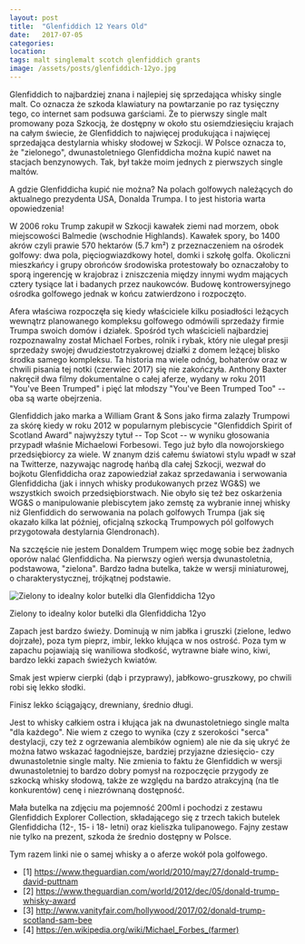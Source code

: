 ```yaml
---
layout: post
title:  "Glenfiddich 12 Years Old"
date:   2017-07-05
categories: 
location: 
tags: malt singlemalt scotch glenfiddich grants
image: /assets/posts/glenfiddich-12yo.jpg
---
```


Glenfiddich to najbardziej znana i najlepiej się sprzedająca whisky single malt. Co oznacza że szkoda klawiatury na powtarzanie po raz tysięczny tego, co internet sam podsuwa garściami. Że to pierwszy single malt promowany poza Szkocją, że dostępny w około stu osiemdziesięciu krajach na całym świecie, że Glenfiddich to najwięcej produkująca i najwięcej sprzedająca destylarnia whisky słodowej w Szkocji. W Polsce oznacza to, że "zielonego", dwunastoletniego Glenfiddicha można kupić nawet na stacjach benzynowych. Tak, był także moim jednych z pierwszych single maltów.

A gdzie Glenfiddicha kupić nie można? Na polach golfowych należących do aktualnego prezydenta USA, Donalda Trumpa. I to jest historia warta opowiedzenia!

W 2006 roku Trump zakupił w Szkocji kawałek ziemi nad morzem, obok miejscowości Balmedie (wschodnie Highlands). Kawałek spory, bo 1400 akrów czyli prawie 570 hektarów (5.7 km²) z przeznaczeniem na ośrodek golfowy: dwa pola, pięciogwiazdkowy hotel, domki i szkołę golfa. Okoliczni mieszkańcy i grupy obrońców środowiska protestowały bo oznaczałoby to sporą ingerencję w krajobraz i zniszczenia między innymi wydm mających cztery tysiące lat i badanych przez naukowców. Budowę kontrowersyjnego ośrodka golfowego jednak w końcu zatwierdzono i rozpoczęto.

Afera właściwa rozpoczęła się kiedy właściciele kilku posiadłości leżących wewnątrz planowanego kompleksu golfowego odmówili sprzedaży firmie Trumpa swoich domów i działek. Spośród tych właścicieli najbardziej rozpoznawalny został Michael Forbes, rolnik i rybak, który nie ulegał presji sprzedaży swojej dwudziestotrzyakrowej działki z domem leżącej blisko środka samego kompleksu. Ta historia ma wiele odnóg, bohaterów oraz w chwili pisania tej notki (czerwiec 2017) się nie zakończyła. Anthony Baxter nakręcił dwa filmy dokumentalne o całej aferze, wydany w roku 2011 "You've Been Trumped" i pięć lat młodszy "You've Been Trumped Too" -- oba są warte obejrzenia.

Glenfiddich jako marka a William Grant & Sons jako firma zalazły Trumpowi za skórę kiedy w roku 2012 w popularnym plebiscycie "Glenfiddich Spirit of Scotland Award" najwyższy tytuł -- Top Scot -- w wyniku głosowania przypadł właśnie Michaelowi Forbesowi. Tego już było dla nowojorskiego przedsiębiorcy za wiele. W znanym dziś całemu światowi stylu wpadł w szał na Twitterze, nazywając nagrodę hańbą dla całej Szkocji, wezwał do bojkotu Glenfiddicha oraz zapowiedział zakaz sprzedawania i serwowania Glenfiddicha (jak i innych whisky produkowanych przez WG&S) we wszystkich swoich przedsiębiorstwach. Nie obyło się też bez oskarżenia WG&S o manipulowanie plebiscytem jako zemstę za wybranie innej whisky niż Glenfiddich do serwowania na polach golfowych Trumpa (jak się okazało kilka lat później, oficjalną szkocką Trumpowych pól golfowych przygotowała destylarnia Glendronach).

Na szczęście nie jestem Donaldem Trumpem więc mogę sobie bez żadnych oporów nalać Glenfiddicha. Na pierwszy ogień wersja dwunastoletnia, podstawowa, "zielona". Bardzo ładna butelka, także w wersji miniaturowej, o charakterystycznej, trójkątnej podstawie.

<div class="post-image">
    <img src="{{ page.image }}" alt="Zielony to idealny kolor butelki dla Glenfiddicha 12yo" />
    <p class="post-image-caption">Zielony to idealny kolor butelki dla Glenfiddicha 12yo</p>
</div>

Zapach jest bardzo świeży. Dominują w nim jabłka i gruszki (zielone, ledwo dojrzałe), poza tym pieprz, imbir, lekko kłująca w nos ostrość. Poza tym w zapachu pojawiają się waniliowa słodkość, wytrawne białe wino, kiwi, bardzo lekki zapach świeżych kwiatów.

Smak jest wpierw cierpki (dąb i przyprawy), jabłkowo-gruszkowy, po chwili robi się lekko słodki.

Finisz lekko ściągający, drewniany, średnio długi.

Jest to whisky całkiem ostra i kłująca jak na dwunastoletniego single malta "dla każdego". Nie wiem z czego to wynika (czy z szerokości "serca" destylacji, czy też z ogrzewania alembików ogniem) ale nie da się ukryć że można łatwo wskazać łagodniejsze, bardziej przyjazne dziesięcio- czy dwunastoletnie single malty. Nie zmienia to faktu że Glenfiddich w wersji dwunastoletniej to bardzo dobry pomysł na rozpoczęcie przygody ze szkocką whisky słodową, także ze względu na bardzo atrakcyjną (na tle konkurentów) cenę i niezrównaną dostępność.

Mała butelka na zdjęciu ma pojemność 200ml i pochodzi z zestawu Glenfiddich Explorer Collection, składającego się z trzech takich butelek Glenfiddicha (12-, 15- i 18- letni) oraz kieliszka tulipanowego. Fajny zestaw nie tylko na prezent, szkoda że średnio dostępny w Polsce.

Tym razem linki nie o samej whisky a o aferze wokół pola golfowego.

* [1] https://www.theguardian.com/world/2010/may/27/donald-trump-david-puttnam
* [2] https://www.theguardian.com/world/2012/dec/05/donald-trump-whisky-award
* [3] http://www.vanityfair.com/hollywood/2017/02/donald-trump-scotland-sam-bee
* [4] https://en.wikipedia.org/wiki/Michael_Forbes_(farmer)
